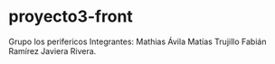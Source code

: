 # proyecto3-front

Grupo los perifericos
Integrantes: 
Mathias Ávila
Matías Trujillo
Fabián Ramírez
Javiera Rivera.
